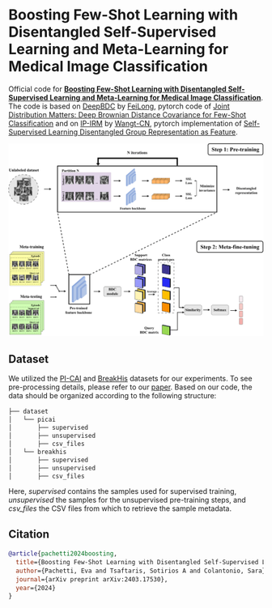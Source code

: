 # Boosting Few-Shot Learning with Disentangled Self-Supervised Learning and Meta-Learning for Medical Image Classification
Official code for [**Boosting Few-Shot Learning with Disentangled Self-Supervised Learning and Meta-Learning for Medical Image Classification**](https://arxiv.org/abs/2403.17530). The code is based on [DeepBDC](https://github.com/Fei-Long121/DeepBDC) by [FeiLong](https://github.com/Fei-Long121), pytorch code of [Joint Distribution Matters: Deep Brownian Distance Covariance for Few-Shot Classification](https://openaccess.thecvf.com/content/CVPR2022/papers/Xie_Joint_Distribution_Matters_Deep_Brownian_Distance_Covariance_for_Few-Shot_Classification_CVPR_2022_paper.pdf) and on [IP-IRM](https://github.com/Wangt-CN/IP-IRM) by [Wangt-CN](https://github.com/Wangt-CN), pytorch implementation of [Self-Supervised Learning Disentangled Group Representation as Feature](https://proceedings.neurips.cc/paper/2021/file/97416ac0f58056947e2eb5d5d253d4f2-Paper.pdf).

![boosting_fsl](./img/boosting_fsl.png)

## Dataset
We utilized the [PI-CAI](https://zenodo.org/records/6517398) and [BreakHis](https://web.inf.ufpr.br/vri/databases/breast-cancer-histopathological-database-breakhis/) datasets for our experiments. To see pre-processing details, please refer to our [paper](https://arxiv.org/abs/2403.17530).
Based on our code, the data should be organized according to the following structure:
```
├── dataset
│   └── picai
│       ├── supervised                            
│       ├── unsupervised
│       ├── csv_files
│   └── breakhis
│       ├── supervised                            
│       ├── unsupervised
│       ├── csv_files

```
Here, *supervised* contains the samples used for supervised training, *unsupervised* the samples for the unsupervised pre-training steps, and *csv_files* the CSV files from which to retrieve the sample metadata.
## Citation

```bibtex
@article{pachetti2024boosting,
  title={Boosting Few-Shot Learning with Disentangled Self-Supervised Learning and Meta-Learning for Medical Image Classification},
  author={Pachetti, Eva and Tsaftaris, Sotirios A and Colantonio, Sara},
  journal={arXiv preprint arXiv:2403.17530},
  year={2024}
}
```
